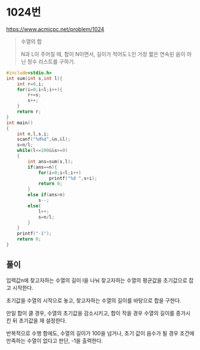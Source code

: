 # 1024번
https://www.acmicpc.net/problem/1024
> 수열의 합
>
> N과 L이 주어질 때, 합이 N이면서, 길이가 적어도 L인 가장 짧은 연속된 음이 아닌 정수 리스트를 구하기.
```c
#include<stdio.h>
int sum(int s,int l){
    int r=0,i;
    for(i=0;i<l;i++){
        r+=s;
        s++;
    }
    return r;
}
int main()
{
    int n,l,s,i;
    scanf("%d%d",&n,&l);
    s=n/l;
    while(l<=100&&s>=0)
    {
        int ans=sum(s,l);
        if(ans==n){
            for(i=0;i<l;i++)
                printf("%d ",s+i);
            return 0;
        }
        else if(ans>n)
            s--;
        else{
            l++;
            s=n/l;
        }
    }
    printf("-1");
    return 0;
}
```
## 풀이
입력값n에 찾고자하는 수열의 길이 l을 나눠 찾고자하는 수열의 평균값을 초기값으로 잡고 시작한다.

초기값을 수열의 시작으로 놓고, 찾고자하는 수열의 길이를 바탕으로 합을 구한다.

만일 합이 클 경우, 수열의 초기값을 감소시키고, 합이 작을 경우 수열의 길이를 증가시킨 뒤 초기값을 재 설정한다.

반복적으로 수행 함에도, 수열의 길이가 100을 넘거나, 초기 값이 음수가 될 경우 조건에 만족하는 수열이 없다고 판단, -1을 출력한다.